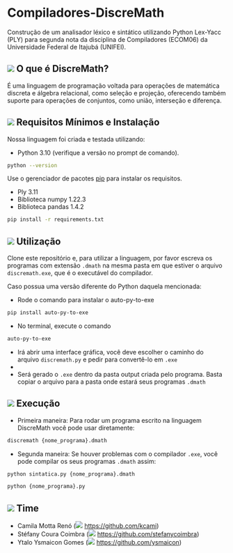 # Compiladores-DiscreMath

Construção de um analisador léxico e sintático utilizando Python Lex-Yacc (PLY) para segunda nota da disciplina de Compiladores (ECOM06) da Universidade Federal de Itajubá (UNIFEI).

## <img src="https://img.icons8.com/clouds/45/math-book.png"/> O que é DiscreMath?

É uma linguagem de programação voltada para operações de matemática discreta e álgebra relacional, como seleção e projeção, oferecendo também suporte para operações de conjuntos, como união, interseção e diferença.

## <img src="https://img.icons8.com/external-wanicon-lineal-color-wanicon/30/000000/external-archery-sport-wanicon-lineal-color-wanicon.png"/> Requisitos Mínimos e Instalação

Nossa linguagem foi criada e testada utilizando:
 - Python 3.10 (verifique a versão no prompt de comando).
 ```bash
python --version
```

Use o gerenciador de pacotes [pip](https://pip.pypa.io/en/stable/) para instalar os requisitos.
- Ply 3.11
- Biblioteca numpy 1.22.3
- Biblioteca pandas 1.4.2
```bash
pip install -r requirements.txt
```

## <img src="https://img.icons8.com/color/30/000000/run-command.png"/> Utilização

Clone este repositório e, para utilizar a linguagem, por favor escreva os programas com extensão `.dmath` na mesma pasta em que estiver o arquivo `discremath.exe`, que é o executável do compilador.

Caso possua uma versão diferente do Python daquela mencionada:
- Rode o comando para instalar o auto-py-to-exe
```bash
pip install auto-py-to-exe
```
- No terminal, execute o comando
```bash
auto-py-to-exe
```
- Irá abrir uma interface gráfica, você deve escolher o caminho do arquivo `discremath.py` e pedir para convertê-lo em `.exe`
- 
- Será gerado o `.exe` dentro da pasta output criada pelo programa. Basta copiar o arquivo para a pasta onde estará seus programas `.dmath`

## <img src="https://img.icons8.com/cotton/30/000000/file-arrow.png"/> Execução

- Primeira maneira:
Para rodar um programa escrito na linguagem DiscreMath você pode usar diretamente:
```bash
discremath {nome_programa}.dmath
```

- Segunda maneira:
Se houver problemas com o compilador `.exe`, você pode compilar os seus programas `.dmath` assim:
```bash
python sintatica.py {nome_programa}.dmath
```
```bash
python {nome_programa}.py
```

## <img src="https://img.icons8.com/external-kiranshastry-lineal-color-kiranshastry/30/000000/external-developer-coding-kiranshastry-lineal-color-kiranshastry-1.png"/> Time
* Camila Motta Renó (<img src="https://img.icons8.com/ios-glyphs/30/000000/github.png"/> https://github.com/kcami)
* Stéfany Coura Coimbra (<img src="https://img.icons8.com/ios-glyphs/30/000000/github.png"/> https://github.com/stefanycoimbra)
* Ytalo Ysmaicon Gomes (<img src="https://img.icons8.com/ios-glyphs/30/000000/github.png"/> https://github.com/ysmaicon)
